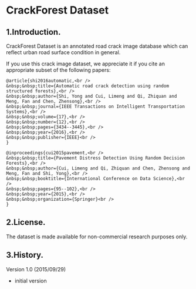 
# CrackForest Dataset   

## 1.Introduction.

CrackForest Dataset is an annotated road crack image database which can reflect urban road surface condition in general.

If you use this crack image dataset, we appreciate it if you cite an appropriate subset of the following papers:
```
@article{shi2016automatic,<br />
&nbsp;&nbsp;title={Automatic road crack detection using random structured forests},<br />
&nbsp;&nbsp;author={Shi, Yong and Cui, Limeng and Qi, Zhiquan and Meng, Fan and Chen, Zhensong},<br />
&nbsp;&nbsp;journal={IEEE Transactions on Intelligent Transportation Systems},<br />
&nbsp;&nbsp;volume={17},<br />
&nbsp;&nbsp;number={12},<br />
&nbsp;&nbsp;pages={3434--3445},<br />
&nbsp;&nbsp;year={2016},<br />
&nbsp;&nbsp;publisher={IEEE}<br />
}

@inproceedings{cui2015pavement,<br />
&nbsp;&nbsp;title={Pavement Distress Detection Using Random Decision Forests},<br />
&nbsp;&nbsp;author={Cui, Limeng and Qi, Zhiquan and Chen, Zhensong and Meng, Fan and Shi, Yong},<br />
&nbsp;&nbsp;booktitle={International Conference on Data Science},<br />
&nbsp;&nbsp;pages={95--102},<br />
&nbsp;&nbsp;year={2015},<br />
&nbsp;&nbsp;organization={Springer}<br />
}
```

## 2.License.

The dataset is made available for non-commercial research purposes only.



## 3.History.

Version 1.0 (2015/09/29)
 - initial version


